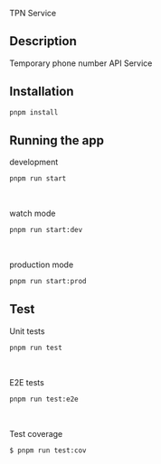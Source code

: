TPN Service

## Description

Temporary phone number API Service

## Installation

```bash
pnpm install
```

## Running the app

development

```bash
pnpm run start
```
&nbsp;

watch mode

```bash
pnpm run start:dev
```
&nbsp;

production mode

```bash
pnpm run start:prod
```

## Test

Unit tests

```bash
pnpm run test
```
&nbsp;


E2E tests

```bash
pnpm run test:e2e
```
&nbsp;

Test coverage

```bash
$ pnpm run test:cov
```
